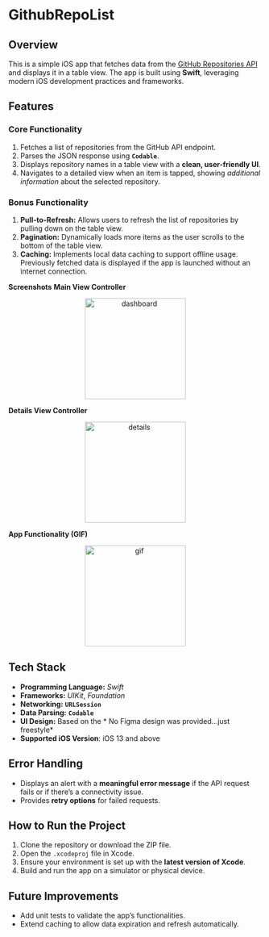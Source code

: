 # GithubRepoList

## Overview  
This is a simple iOS app that fetches data from the [GitHub Repositories API](https://api.github.com/repositories) and displays it in a table view. The app is built using **Swift**, leveraging modern iOS development practices and frameworks.  

## Features  
### Core Functionality  
1. Fetches a list of repositories from the GitHub API endpoint.  
2. Parses the JSON response using **`Codable`**.  
3. Displays repository names in a table view with a **clean, user-friendly UI**.  
4. Navigates to a detailed view when an item is tapped, showing *additional information* about the selected repository.  

### Bonus Functionality  
1. **Pull-to-Refresh:** Allows users to refresh the list of repositories by pulling down on the table view.  
2. **Pagination:** Dynamically loads more items as the user scrolls to the bottom of the table view.  
3. **Caching:** Implements local data caching to support offline usage. Previously fetched data is displayed if the app is launched without an internet connection.  

**Screenshots**
**Main View Controller**

<div align="center">
  <img src="https://github.com/user-attachments/assets/21969e9f-d9de-4596-a99f-fedc62a8d0cc" alt="dashboard" width="200">
</div>

**Details View Controller**

<div align="center">
  <img src="https://github.com/user-attachments/assets/69360927-c78b-4df6-ad65-11523b66cdf7" alt="details" width="200">
</div>

**App Functionality (GIF)**

<div align="center">
  <img src="https://github.com/user-attachments/assets/9f08639c-0e32-4a69-aa2f-b7013123a389" alt="gif" width="200">
</div>

## Tech Stack  
- **Programming Language:** *Swift*  
- **Frameworks:** *UIKit*, *Foundation*  
- **Networking:** **`URLSession`**  
- **Data Parsing:** **`Codable`**  
- **UI Design:** Based on the * No Figma design was provided...just freestyle*
- **Supported iOS Version**: iOS 13 and above

## Error Handling  
- Displays an alert with a **meaningful error message** if the API request fails or if there’s a connectivity issue.  
- Provides **retry options** for failed requests.  

## How to Run the Project  
1. Clone the repository or download the ZIP file.  
2. Open the `.xcodeproj` file in Xcode.  
3. Ensure your environment is set up with the **latest version of Xcode**.  
4. Build and run the app on a simulator or physical device.  

## Future Improvements  
- Add unit tests to validate the app’s functionalities.  
- Extend caching to allow data expiration and refresh automatically.  
